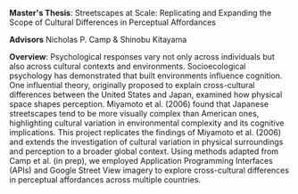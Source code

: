 **Master's Thesis**: Streetscapes at Scale: Replicating and Expanding the Scope of Cultural Differences in Perceptual Affordances

**Advisors** Nicholas P. Camp & Shinobu Kitayama

**Overview**: Psychological responses vary not only across individuals but also across cultural contexts and environments. Socioecological psychology has demonstrated that built environments influence cognition. One influential theory, originally proposed to explain cross-cultural differences between the United States and Japan, examined how physical space shapes perception. Miyamoto et al. (2006) found that Japanese streetscapes tend to be more visually complex than American ones, highlighting cultural variation in environmental complexity and its cognitive implications. This project replicates the findings of Miyamoto et al. (2006) and extends the investigation of cultural variation in physical surroundings and perception to a broader global context. Using methods adapted from Camp et al. (in prep), we employed Application Programming Interfaces (APIs) and Google Street View imagery to explore cross-cultural differences in perceptual affordances across multiple countries.
